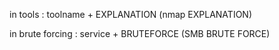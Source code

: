 
in tools : toolname + EXPLANATION (nmap EXPLANATION)

in brute forcing : service + BRUTEFORCE  (SMB BRUTE FORCE) 